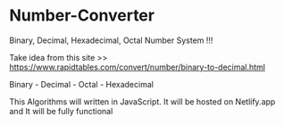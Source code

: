 # Number-Converter
Binary, Decimal, Hexadecimal, Octal Number System !!!

Take idea from this site >> https://www.rapidtables.com/convert/number/binary-to-decimal.html

Binary - Decimal - Octal - Hexadecimal

This Algorithms will written in JavaScript.
It will be hosted on Netlify.app
and It will be fully functional
